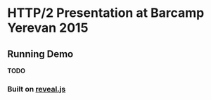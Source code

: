 # HTTP/2 Presentation at Barcamp Yerevan 2015

## Running Demo

**TODO**

### Built on [reveal.js](http://lab.hakim.se/reveal-js/)